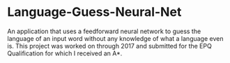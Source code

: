 # Language-Guess-Neural-Net
An application that uses a feedforward neural network to guess the language of an input word without any knowledge of what a language even is. This project was worked on through 2017 and submitted for the EPQ Qualification for which I received an A*.

